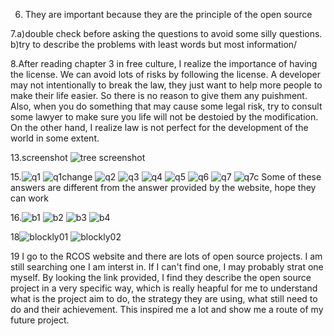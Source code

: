 6. They are important because they are the principle of the open source

7.a)double check before asking the questions to avoid some silly questions.  
  b)try to describe the problems with least words but most information/
  
8.After reading chapter 3 in free culture, I realize the importance of having
  the license. We can avoid lots of risks by following the license. A developer 
  may not intentionally to break the law, they just want to help more people to
  make their life easier. So there is no reason to give them any puishment. Also, 
  when you do something that may cause some legal risk, try to consult some lawyer
  to make sure you life will not be destoied by the modification. On the other
  hand, I realize law is not perfect for the development of the world in some extent.

13.screenshot ![tree screenshot](screenshot.png)

15.![q1](1.png)
![q1change](1c.png)
![q2](2.png)
![q3](3.png)
![q4](4.png)
![q5](5.png)
![q6](6.png)
![q7](7.png)
![q7c](7c.png)
Some of these answers are different from the answer provided by the website, hope they can work

16.![b1](b1.png)
![b2](b2.png)
![b3](b3.png)
![b4](b4.png)

18![blockly01](blockly01.png)
![blockly02](blockly02.png)
 
19 I go to the RCOS website and there are lots of open source projects. I am still searching one I am interst in.
If I can't find one, I may probably strat one myself. By looking the link provided, I find they describe the open
source project in a very specific way, which is really heapful for me to understand what is the project aim to do,
the strategy they are using, what still need to do and their achievement. This inspired me a lot and show me a route 
of my future project.
